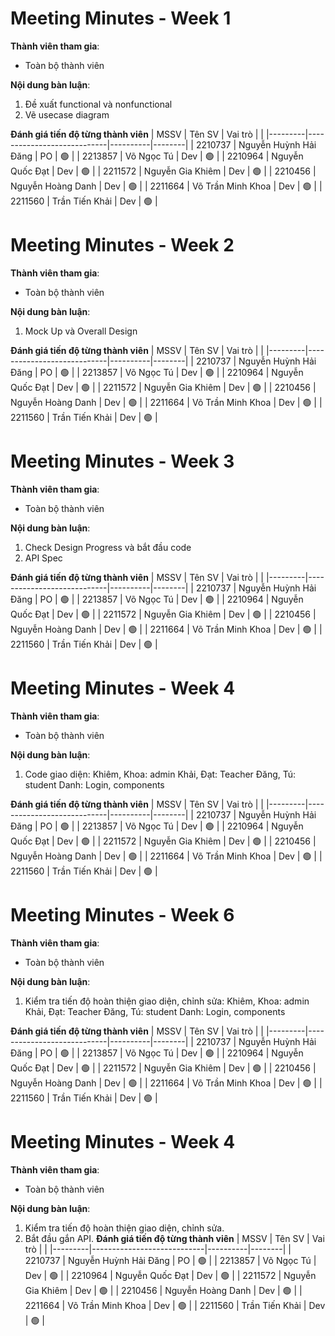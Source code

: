 # Meeting Minutes - Week 1

**Thành viên tham gia**:

-   Toàn bộ thành viên

**Nội dung bàn luận**:

1. Đề xuất functional và nonfunctional
2. Vẽ usecase diagram

**Đánh giá tiến độ từng thành viên**
| MSSV    | Tên SV                     | Vai trò  |        |
|---------|----------------------------|----------|--------|
| 2210737 | Nguyễn Huỳnh Hải Đăng      | PO       | 🟢    | 
| 2213857 | Võ Ngọc Tú                 | Dev      | 🟢    | 
| 2210964 | Nguyễn Quốc Đạt            | Dev      | 🟢    |
| 2211572 | Nguyễn Gia Khiêm           | Dev      | 🟢    | 
| 2210456 | Nguyễn Hoàng Danh          | Dev      | 🟢    | 
| 2211664 | Võ Trần Minh Khoa          | Dev      | 🟢    |
| 2211560 | Trần Tiến Khải             | Dev      | 🟢    |


# Meeting Minutes - Week 2

**Thành viên tham gia**:

-   Toàn bộ thành viên

**Nội dung bàn luận**:

1. Mock Up và Overall Design

**Đánh giá tiến độ từng thành viên**
| MSSV    | Tên SV                     | Vai trò  |        |
|---------|----------------------------|----------|--------|
| 2210737 | Nguyễn Huỳnh Hải Đăng      | PO       | 🟢    | 
| 2213857 | Võ Ngọc Tú                 | Dev      | 🟢    | 
| 2210964 | Nguyễn Quốc Đạt            | Dev      | 🟢    |
| 2211572 | Nguyễn Gia Khiêm           | Dev      | 🟢    | 
| 2210456 | Nguyễn Hoàng Danh          | Dev      | 🟢    | 
| 2211664 | Võ Trần Minh Khoa          | Dev      | 🟢    |
| 2211560 | Trần Tiến Khải             | Dev      | 🟢    |



# Meeting Minutes - Week 3

**Thành viên tham gia**:

-   Toàn bộ thành viên

**Nội dung bàn luận**:

1. Check Design Progress và bắt đầu code
2. API Spec

**Đánh giá tiến độ từng thành viên**
| MSSV    | Tên SV                     | Vai trò  |        |
|---------|----------------------------|----------|--------|
| 2210737 | Nguyễn Huỳnh Hải Đăng      | PO       | 🟢    | 
| 2213857 | Võ Ngọc Tú                 | Dev      | 🟢    | 
| 2210964 | Nguyễn Quốc Đạt            | Dev      | 🟢    |
| 2211572 | Nguyễn Gia Khiêm           | Dev      | 🟢    | 
| 2210456 | Nguyễn Hoàng Danh          | Dev      | 🟢    | 
| 2211664 | Võ Trần Minh Khoa          | Dev      | 🟢    |
| 2211560 | Trần Tiến Khải             | Dev      | 🟢    |

# Meeting Minutes - Week 4

**Thành viên tham gia**:

-   Toàn bộ thành viên

**Nội dung bàn luận**:
1. Code giao diện:
Khiêm, Khoa: admin
Khải, Đạt: Teacher
Đăng, Tú: student
Danh: Login, components

**Đánh giá tiến độ từng thành viên**
| MSSV    | Tên SV                     | Vai trò  |        |
|---------|----------------------------|----------|--------|
| 2210737 | Nguyễn Huỳnh Hải Đăng      | PO       | 🟢    | 
| 2213857 | Võ Ngọc Tú                 | Dev      | 🟢    | 
| 2210964 | Nguyễn Quốc Đạt            | Dev      | 🟢    |
| 2211572 | Nguyễn Gia Khiêm           | Dev      | 🟢    | 
| 2210456 | Nguyễn Hoàng Danh          | Dev      | 🟢    | 
| 2211664 | Võ Trần Minh Khoa          | Dev      | 🟢    |
| 2211560 | Trần Tiến Khải             | Dev      | 🟢    |

# Meeting Minutes - Week 6

**Thành viên tham gia**:

-   Toàn bộ thành viên

**Nội dung bàn luận**:
1. Kiểm tra tiến độ hoàn thiện giao diện, chỉnh sửa:
Khiêm, Khoa: admin
Khải, Đạt: Teacher
Đăng, Tú: student
Danh: Login, components

**Đánh giá tiến độ từng thành viên**
| MSSV    | Tên SV                     | Vai trò  |        |
|---------|----------------------------|----------|--------|
| 2210737 | Nguyễn Huỳnh Hải Đăng      | PO       | 🟢    | 
| 2213857 | Võ Ngọc Tú                 | Dev      | 🟢    | 
| 2210964 | Nguyễn Quốc Đạt            | Dev      | 🟢    |
| 2211572 | Nguyễn Gia Khiêm           | Dev      | 🟢    | 
| 2210456 | Nguyễn Hoàng Danh          | Dev      | 🟢    | 
| 2211664 | Võ Trần Minh Khoa          | Dev      | 🟢    |
| 2211560 | Trần Tiến Khải             | Dev      | 🟢    |

# Meeting Minutes - Week 4

**Thành viên tham gia**:

-   Toàn bộ thành viên

**Nội dung bàn luận**:
1. Kiểm tra tiến độ hoàn thiện giao diện, chỉnh sửa.
2. Bắt đầu gắn API.
**Đánh giá tiến độ từng thành viên**
| MSSV    | Tên SV                     | Vai trò  |        |
|---------|----------------------------|----------|--------|
| 2210737 | Nguyễn Huỳnh Hải Đăng      | PO       | 🟢    | 
| 2213857 | Võ Ngọc Tú                 | Dev      | 🟢    | 
| 2210964 | Nguyễn Quốc Đạt            | Dev      | 🟢    |
| 2211572 | Nguyễn Gia Khiêm           | Dev      | 🟢    | 
| 2210456 | Nguyễn Hoàng Danh          | Dev      | 🟢    | 
| 2211664 | Võ Trần Minh Khoa          | Dev      | 🟢    |
| 2211560 | Trần Tiến Khải             | Dev      | 🟢    |



